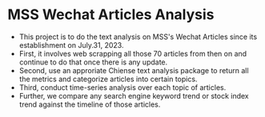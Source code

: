 # MSS Wechat Articles Analysis

* This project is to do the text analysis on MSS's Wechat Articles since its establishment on July.31, 2023.
* First, it involves web scrapping all those 70 articles from then on and continue to do that once there is any update.
* Second, use an approriate Chiense text analysis package to return all the metrics and categorize articles into certain topics.
* Third, conduct time-series analysis over each topic of articles.
* Further, we compare any search engine keyword trend or stock index trend against the timeline of those articles. 

